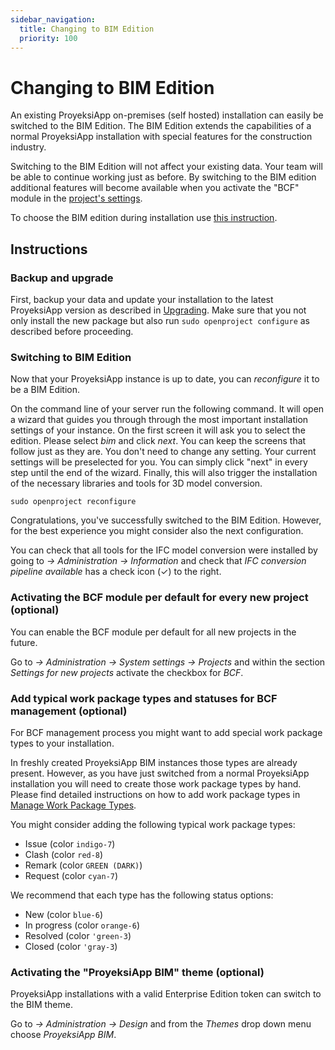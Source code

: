 ```yaml
---
sidebar_navigation:
  title: Changing to BIM Edition
  priority: 100
---
```


# Changing to BIM Edition

An existing ProyeksiApp on-premises (self hosted) installation can easily be switched to the BIM Edition. The BIM Edition extends the capabilities of a normal ProyeksiApp installation with special features for the construction industry.

Switching to the BIM Edition will not affect your existing data. Your team will be able to continue working just as before. By switching to the BIM edition additional features will become available  when you activate the "BCF" module in the [project's settings](../../user-guide/projects/project-settings/modules).

To choose the BIM edition during installation use [this instruction](../installation/packaged/#step-1-select-your-openproject-edition).

## Instructions

### Backup and upgrade

First, backup your data and update your installation to the latest ProyeksiApp version as described in [Upgrading](../operation/upgrading).
Make sure that you not only install the new package but also run `sudo openproject configure` as described before proceeding.

### Switching to BIM Edition

Now that your ProyeksiApp instance is up to date, you can _reconfigure_ it to be a BIM Edition.

On the command line of your server run the following command. It will open a wizard that
guides you through through the most important installation settings of your instance.
On the first screen it will ask you to select the edition. Please select _bim_ and click _next_.
You can keep the screens that follow just as they are. You don't need to change any setting. 
Your current settings will be preselected for you. You can simply click "next" in every step 
until the end of the wizard. Finally, this will also
trigger the installation of the necessary libraries and tools for 3D model conversion.

`sudo openproject reconfigure`

Congratulations, you've successfully switched to the BIM Edition. However, for the best
experience you might consider also the next configuration.

You can check that all tools for the IFC model conversion were installed by going to
_-> Administration -> Information_ and check that _IFC conversion pipeline available_ 
has a check icon (✓) to the right.

### Activating the BCF module per default for every new project (optional)

You can enable the BCF module per default for all new projects in the future.

Go to _-> Administration -> System settings -> Projects_ and within the section 
_Settings for new projects_ activate the checkbox for _BCF_.

### Add typical work package types and statuses for BCF management (optional)

For BCF management process you might want to add special work package types to your
installation.

In freshly created ProyeksiApp BIM instances those types are already present. However,
as you have just switched from a normal ProyeksiApp installation you will need to create
those work package types by hand. Please find detailed instructions on how to add work 
package types in [Manage Work Package Types](../../system-admin-guide/manage-work-packages/work-package-types/).

You might consider adding the following typical work package types:

- Issue (color `indigo-7`)
- Clash (color `red-8`)
- Remark (color `GREEN (DARK)`)
- Request (color `cyan-7`)

We recommend that each type has the following status options:

- New (color `blue-6`)
- In progress (color `orange-6`)
- Resolved (color `'green-3`)
- Closed (color `'gray-3`)

### Activating the "ProyeksiApp BIM" theme (optional)

ProyeksiApp installations with a valid Enterprise Edition token can switch to the BIM 
theme.

Go to _-> Administration -> Design_ and from the _Themes_ drop down menu choose _ProyeksiApp BIM_.
